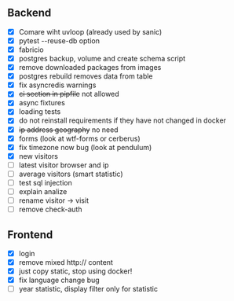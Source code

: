 ## Backend
- [x] Comare wiht uvloop (already used by sanic)
- [x] pytest --reuse-db option
- [x] fabricio
- [x] postgres backup, volume and create schema script
- [x] remove downloaded packages from images
- [x] postgres rebuild removes data from table
- [x] fix asyncredis warnings
- [x] ~~ci section in pipfile~~ not allowed
- [x] async fixtures
- [x] loading tests
- [x] do not reinstall requirements if they have not changed in docker
- [x] ~~ip address geography~~ no need
- [x] forms (look at wtf-forms or cerberus)
- [x] fix timezone now bug (look at pendulum)
- [x] new visitors
- [ ] latest visitor browser and ip
- [ ] average visitors (smart statistic)
- [ ] test sql injection
- [ ] explain analize
- [ ] rename visitor -> visit
- [ ] remove check-auth

## Frontend
- [x] login
- [x] remove mixed http:// content
- [x] just copy static, stop using docker!
- [x] fix language change bug
- [ ] year statistic, display filter only for statistic
